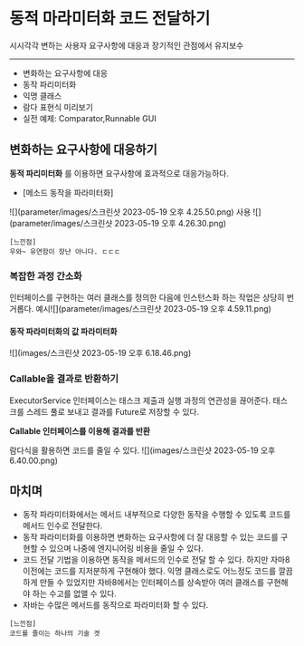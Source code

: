 
# 동적 마라미터화 코드 전달하기

시시각각 변하는 사용자 요구사항에 대응과 장기적인 관점에서 유지보수 

---
- 변화하는 요구사항에 대응
- 동작 파리미터화
- 익명 클래스 
- 람다 표현식 미리보기
- 실전 예제: Comparator,Runnable GUI 

## 변화하는 요구사항에 대응하기 
**동적 파리미터화** 를 이용하면 요구사항에 효과적으로 대응가능하다.<br>
- [메소드 동작을 파라미터화]

![](parameter/images/스크린샷 2023-05-19 오후 4.25.50.png)
사용
![](parameter/images/스크린샷 2023-05-19 오후 4.26.30.png)
```text
[느낀점]
우와~ 유연함이 장난 아니다. ㄷㄷㄷ
```
### 복잡한 과정 간소화
인터페이스를 구현하는 여러 클래스를 정의한 다음에 인스턴스화 하는 작업은 상당히 번거롭다.
예시![](parameter/images/스크린샷 2023-05-19 오후 4.59.11.png)

#### 동작 파라미터화의 값 파라미터화 
![](images/스크린샷 2023-05-19 오후 6.18.46.png)

### Callable을 결과로 반환하기 
ExecutorService 인터페이스는 태스크 제출과 실행 과정의 연관성을 끊어준다.
태스크를 스레드 풀로 보내고 결과를 Future로 저장할 수 있다.

**Callable 인터페이스를 이용해 결과를 반환**

람다식을 활용하면 코드를 줄일 수 있다.
![](images/스크린샷 2023-05-19 오후 6.40.00.png)

## 마치며
+ 동작 파라미터화에서는 메서드 내부적으로 다양한 동작을 수행할 수 있도록 코드를 메서드 인수로 전달한다.
+ 동작 파라미터화를 이용하면 변화하는 요구사항에 더 잘 대응할 수 있는 코드를 구현할 수 있으며 나중에 엔지니어링 비용을 줄일 수 있다.
+ 코드 전달 기법을 이용하면 동작을 메서드의 인수로 전달 할 수 있다. 하지만 자마8 이전에는 코드를 지저분하게 구현해야 했다.
익명 클래스로도 어느정도 코드를 깔끔하게 만들 수 있었지만 자바8에서는 인터페이스를 상속받아 여러 클래스를 구현해야 하는 수고를 없앨 수 있다.
+ 자바는 수많은 메서드를 동작으로 파라미터화 할 수 있다.


```text
[느낀점]
코드를 줄이는 하나의 기술 겟
```